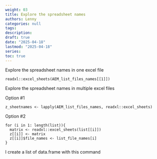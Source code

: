 ```yaml
---
weight: 03 
title: Explore the spreadsheet names
authors: Lenny
categories: null
tags: 
description: 
draft: true
date: "2025-04-18"
lastmod: "2025-04-18"
series:
toc: true
---
```



<!--more-->

Explore the spreadsheet names in one excel file
```
readxl::excel_sheets(AEM_list_files_names[[1]])
```
 

Explore the spreadsheet names in multiple excel files

Option #1

```
z_sheetnames <- lapply(AEM_list_files_names, readxl::excel_sheets)
```

Option #2

```
for (i in 1: length(list)){
  matrix <- readxl::excel_sheets(list[[i]]) 
  z[[i]] <- matrix
  z[[i]]$file_names <- list_file_names[i]
}

```

I create a list of data.frame with this command 
